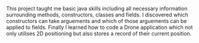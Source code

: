This project taught me basic java skills including all necessary information surrounding methods, constructors, classes and fields.
I discovered which constructors can take arguements and which of those arguements can be applied to fields. Finally I learned how to code a Drone application which not only utilises 2D positioning but also stores a record of their current position.
